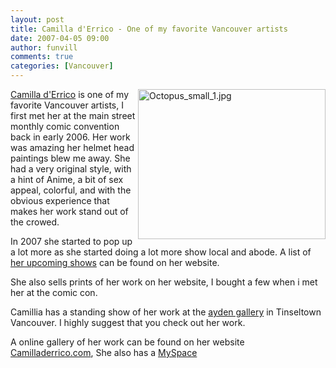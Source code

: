 ```yaml
---
layout: post
title: Camilla d'Errico - One of my favorite Vancouver artists  
date: 2007-04-05 09:00
author: funvill
comments: true
categories: [Vancouver]
---
```

<a href="http://www.camilladerrico.com/"><img src="http://blog.abluestar.com/public/uploads/Octopus_small_1.jpg" alt="Octopus_small_1.jpg" title="Octopus_small_1.jpg" align="right" border="0" height="240" width="300" /></a>

<a href="http://www.camilladerrico.com/">Camilla d'Errico</a> is one of my favorite Vancouver artists, I first met her at the main street monthly comic convention back in early 2006. Her work was amazing her helmet head paintings blew me away. She had a very original style, with a hint of Anime,  a bit of sex appeal, colorful, and with the obvious experience that makes her work stand out of the crowed.

In 2007 she started to pop up a lot more as she started doing a lot more show local and abode.  A list of <a href="http://www.camilladerrico.com/upcomingevents.html">her upcoming shows</a> can be found on her website.

She also sells prints of her work on her website, I bought a few when i met her at the comic con.

Camillia has a standing show of her work at the <a href="http://www.aydengallery.com/">ayden gallery</a> in Tinseltown Vancouver. I highly suggest that you check out her work.

A online gallery of her work can be found on her website <a href="http://www.camilladerrico.com/">Camilladerrico.com</a>, She also has a <a href="http://www.camilladerrico.com/"></a><a href="http://www.myspace.com/camilladerrico">MySpace</a>
